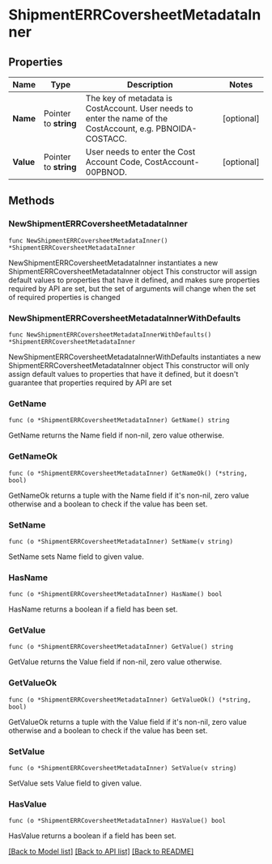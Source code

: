 # ShipmentERRCoversheetMetadataInner

## Properties

Name | Type | Description | Notes
------------ | ------------- | ------------- | -------------
**Name** | Pointer to **string** | The key of metadata is CostAccount. User needs to enter the name of the CostAccount, e.g. PBNOIDA-COSTACC. | [optional] 
**Value** | Pointer to **string** | User needs to enter the Cost Account Code, CostAccount-00PBNOD. | [optional] 

## Methods

### NewShipmentERRCoversheetMetadataInner

`func NewShipmentERRCoversheetMetadataInner() *ShipmentERRCoversheetMetadataInner`

NewShipmentERRCoversheetMetadataInner instantiates a new ShipmentERRCoversheetMetadataInner object
This constructor will assign default values to properties that have it defined,
and makes sure properties required by API are set, but the set of arguments
will change when the set of required properties is changed

### NewShipmentERRCoversheetMetadataInnerWithDefaults

`func NewShipmentERRCoversheetMetadataInnerWithDefaults() *ShipmentERRCoversheetMetadataInner`

NewShipmentERRCoversheetMetadataInnerWithDefaults instantiates a new ShipmentERRCoversheetMetadataInner object
This constructor will only assign default values to properties that have it defined,
but it doesn't guarantee that properties required by API are set

### GetName

`func (o *ShipmentERRCoversheetMetadataInner) GetName() string`

GetName returns the Name field if non-nil, zero value otherwise.

### GetNameOk

`func (o *ShipmentERRCoversheetMetadataInner) GetNameOk() (*string, bool)`

GetNameOk returns a tuple with the Name field if it's non-nil, zero value otherwise
and a boolean to check if the value has been set.

### SetName

`func (o *ShipmentERRCoversheetMetadataInner) SetName(v string)`

SetName sets Name field to given value.

### HasName

`func (o *ShipmentERRCoversheetMetadataInner) HasName() bool`

HasName returns a boolean if a field has been set.

### GetValue

`func (o *ShipmentERRCoversheetMetadataInner) GetValue() string`

GetValue returns the Value field if non-nil, zero value otherwise.

### GetValueOk

`func (o *ShipmentERRCoversheetMetadataInner) GetValueOk() (*string, bool)`

GetValueOk returns a tuple with the Value field if it's non-nil, zero value otherwise
and a boolean to check if the value has been set.

### SetValue

`func (o *ShipmentERRCoversheetMetadataInner) SetValue(v string)`

SetValue sets Value field to given value.

### HasValue

`func (o *ShipmentERRCoversheetMetadataInner) HasValue() bool`

HasValue returns a boolean if a field has been set.


[[Back to Model list]](../README.md#documentation-for-models) [[Back to API list]](../README.md#documentation-for-api-endpoints) [[Back to README]](../README.md)


